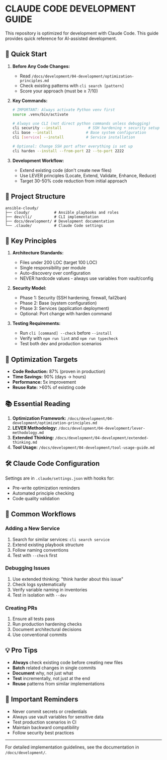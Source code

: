 # CLAUDE CODE DEVELOPMENT GUIDE

This repository is optimized for development with Claude Code. This guide provides quick reference for AI-assisted development.

## 🚀 Quick Start

1. **Before Any Code Changes:**
   - Read `/docs/development/04-development/optimization-principles.md`
   - Check existing patterns with `cli search [pattern]`
   - Score your approach (must be ≥ 7/10)

2. **Key Commands:**
   ```bash
   # IMPORTANT: Always activate Python venv first
   source .venv/bin/activate
   
   # Always use CLI (not direct python commands unless debugging)
   cli security --install            # SSH hardening + security setup
   cli base --install               # Base system configuration
   cli [service] --install          # Service installation
   
   # Optional: Change SSH port after everything is set up
   cli harden --install --from-port 22 --to-port 2222
   ```

3. **Development Workflow:**
   - Extend existing code (don't create new files)
   - Use LEVER principles (Locate, Extend, Validate, Enhance, Reduce)
   - Target 30-50% code reduction from initial approach

## 📁 Project Structure

```
ansible-cloudy/
├── cloudy/           # Ansible playbooks and roles
├── dev/cli/          # CLI implementation
├── docs/development/ # Development documentation
└── .claude/          # Claude Code settings
```

## 🔧 Key Principles

1. **Architecture Standards:**
   - Files under 200 LOC (target 100 LOC)
   - Single responsibility per module
   - Auto-discovery over configuration
   - NEVER hardcode values - always use variables from vault/config

2. **Security Model:**
   - Phase 1: Security (SSH hardening, firewall, fail2ban)
   - Phase 2: Base (system configuration)
   - Phase 3: Services (application deployment)
   - Optional: Port change with harden command

3. **Testing Requirements:**
   - Run `cli [command] --check` before `--install`
   - Verify with `npm run lint` and `npm run typecheck`
   - Test both dev and production scenarios

## 🎯 Optimization Targets

- **Code Reduction:** 87% (proven in production)
- **Time Savings:** 90% (days → hours)
- **Performance:** 5x improvement
- **Reuse Rate:** >60% of existing code

## 📚 Essential Reading

1. **Optimization Framework:** `/docs/development/04-development/optimization-principles.md`
2. **LEVER Methodology:** `/docs/development/04-development/lever-methodology.md`
3. **Extended Thinking:** `/docs/development/04-development/extended-thinking.md`
4. **Tool Usage:** `/docs/development/04-development/tool-usage-guide.md`

## 🛠️ Claude Code Configuration

Settings are in `.claude/settings.json` with hooks for:
- Pre-write optimization reminders
- Automated principle checking
- Code quality validation

## 🔄 Common Workflows

### Adding a New Service
1. Search for similar services: `cli search service`
2. Extend existing playbook structure
3. Follow naming conventions
4. Test with `--check` first

### Debugging Issues
1. Use extended thinking: "think harder about this issue"
2. Check logs systematically
3. Verify variable naming in inventories
4. Test in isolation with `--dev`

### Creating PRs
1. Ensure all tests pass
2. Run production hardening checks
3. Document architectural decisions
4. Use conventional commits

## 💡 Pro Tips

- **Always** check existing code before creating new files
- **Batch** related changes in single commits
- **Document** why, not just what
- **Test** incrementally, not just at the end
- **Reuse** patterns from similar implementations

## 🚨 Important Reminders

- Never commit secrets or credentials
- Always use vault variables for sensitive data
- Test production scenarios in CI
- Maintain backward compatibility
- Follow security best practices

---

For detailed implementation guidelines, see the documentation in `/docs/development/`.